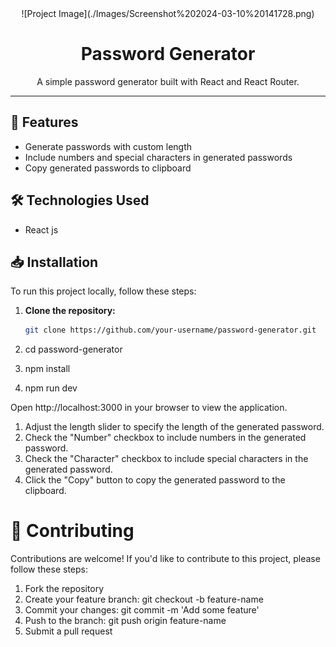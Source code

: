 <div align="center">
 ![Project Image](./Images/Screenshot%202024-03-10%20141728.png)
  <h1>Password Generator</h1>
  <p>A simple password generator built with React and React Router.</p>
</div>

---

## 🚀 Features

- Generate passwords with custom length
- Include numbers and special characters in generated passwords
- Copy generated passwords to clipboard

## 🛠️ Technologies Used

- React js


## 📥 Installation

To run this project locally, follow these steps:

1. **Clone the repository:**

   ```bash
   git clone https://github.com/your-username/password-generator.git


1. cd password-generator
2. npm install
3. npm run dev 

Open http://localhost:3000 in your browser to view the application.

1. Adjust the length slider to specify the length of the generated password.
2. Check the "Number" checkbox to include numbers in the generated password.
3. Check the "Character" checkbox to include special characters in the generated password.
4. Click the "Copy" button to copy the generated password to the clipboard.
# 🤝 Contributing
Contributions are welcome! If you'd like to contribute to this project, please follow these steps:

1. Fork the repository
2. Create your feature branch: git checkout -b feature-name
3. Commit your changes: git commit -m 'Add some feature'
4. Push to the branch: git push origin feature-name
5. Submit a pull request